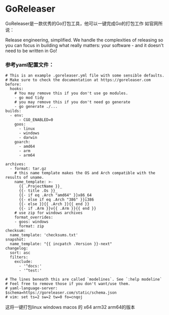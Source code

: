 # GoReleaser
GoReleaser是一款优秀的Go打包工具，他可以一键完成Go的打包工作
如官网所说：

Release engineering, simplified.
We handle the complexities of releasing so you can focus in building what really matters: your software - and it doesn't need to be written in Go!

### 参考yaml配置文件：
```
# This is an example .goreleaser.yml file with some sensible defaults.
# Make sure to check the documentation at https://goreleaser.com
before:
  hooks:
    # You may remove this if you don't use go modules.
    - go mod tidy
    # you may remove this if you don't need go generate
    - go generate ./...
builds:
  - env:
      - CGO_ENABLED=0
    goos:
      - linux
      - windows
      - darwin
    goarch:
      - amd64
      - arm
      - arm64

archives:
  - format: tar.gz
    # this name template makes the OS and Arch compatible with the results of uname.
    name_template: >-
      {{ .ProjectName }}_
      {{- title .Os }}_
      {{- if eq .Arch "amd64" }}x86_64
      {{- else if eq .Arch "386" }}i386
      {{- else }}{{ .Arch }}{{ end }}
      {{- if .Arm }}v{{ .Arm }}{{ end }}
    # use zip for windows archives
    format_overrides:
    - goos: windows
      format: zip
checksum:
  name_template: 'checksums.txt'
snapshot:
  name_template: "{{ incpatch .Version }}-next"
changelog:
  sort: asc
  filters:
    exclude:
      - '^docs:'
      - '^test:'

# The lines beneath this are called `modelines`. See `:help modeline`
# Feel free to remove those if you don't want/use them.
# yaml-language-server: $schema=https://goreleaser.com/static/schema.json
# vim: set ts=2 sw=2 tw=0 fo=cnqoj
```

这将一键打包linux windows macos 的 x64 arm32 arm64的版本
